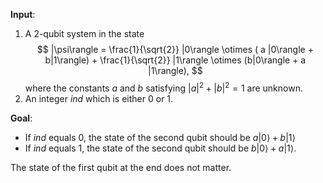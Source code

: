 **Input**: 
1. A 2-qubit system in the state
$$
|\psi\rangle = \frac{1}{\sqrt{2}} |0\rangle \otimes ( a |0\rangle + b|1\rangle) + \frac{1}{\sqrt{2}} |1\rangle \otimes (b|0\rangle + a |1\rangle),
$$
where the constants $a$ and $b$ satisfying $|a|^2 + |b|^2 = 1$ are unknown.
2. An integer $ind$ which is either $0$ or $1$.

**Goal**: 
- If $ind$ equals 0, the state of the second qubit should be $a|0\rangle + b|1\rangle$
- If $ind$ equals 1, the state of the second qubit should be $b|0\rangle + a |1\rangle$. 

The state of the first qubit at the end does not matter.
